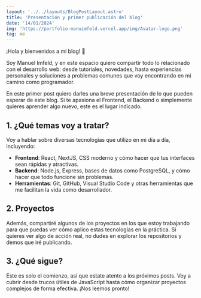 ```yaml
---
layout: '../../layouts/BlogPostLayout.astro'
title: 'Presentación y primer publicación del blog'
date: '14/01/2024'
img: 'https://portfolio-manuimfeld.vercel.app/img/Avatar-logo.png'
tag: me
---
```


¡Hola y bienvenidos a mi blog! 🎉

Soy Manuel Imfeld, y en este espacio quiero compartir todo lo relacionado con el desarrollo web: desde tutoriales, novedades, hasta experiencias personales y soluciones a problemas comunes que voy encontrando en mi camino como programador.

En este primer post quiero darles una breve presentación de lo que pueden esperar de este blog. Si te apasiona el Frontend, el Backend o simplemente quieres aprender algo nuevo, este es el lugar indicado.

## 1. ¿Qué temas voy a tratar?

Voy a hablar sobre diversas tecnologías que utilizo en mi día a día, incluyendo:

- **Frontend**: React, NextJS, CSS moderno y cómo hacer que tus interfaces sean rápidas y atractivas.
- **Backend**: Node.js, Express, bases de datos como PostgreSQL, y cómo hacer que todo funcione sin problemas.
- **Herramientas**: Git, GitHub, Visual Studio Code y otras herramientas que me facilitan la vida como desarrollador.

## 2. Proyectos

Además, compartiré algunos de los proyectos en los que estoy trabajando para que puedas ver cómo aplico estas tecnologías en la práctica. Si quieres ver algo de acción real, no dudes en explorar los repositorios y demos que iré publicando.

## 3. ¿Qué sigue?

Este es solo el comienzo, así que estate atento a los próximos posts. Voy a cubrir desde trucos útiles de JavaScript hasta cómo organizar proyectos complejos de forma efectiva. ¡Nos leemos pronto!
